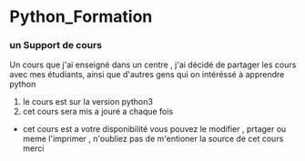 # Python_Formation
 ### un Support de cours 

Un cours que j'ai enseigné  dans un centre , j'ai décidé de partager les cours avec mes étudiants, ainsi que d'autres gens qui on intéréssé à apprendre python 
  1. le cours est sur la version python3
  2. cet cours sera mis a jouré a chaque fois 

* cet cours est a votre disponibilité vous pouvez le modifier , prtager ou meme l'imprimer , n'oubliez  pas de m'entioner la source de cet cours 
merci   
